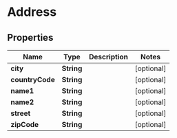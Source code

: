 

# Address


## Properties

Name | Type | Description | Notes
------------ | ------------- | ------------- | -------------
**city** | **String** |  |  [optional]
**countryCode** | **String** |  |  [optional]
**name1** | **String** |  |  [optional]
**name2** | **String** |  |  [optional]
**street** | **String** |  |  [optional]
**zipCode** | **String** |  |  [optional]




